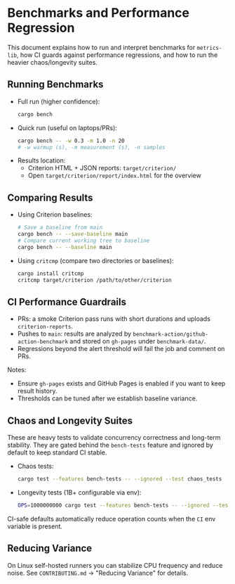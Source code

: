 # Benchmarks and Performance Regression

This document explains how to run and interpret benchmarks for `metrics-lib`, how CI guards against performance regressions, and how to run the heavier chaos/longevity suites.

## Running Benchmarks

- Full run (higher confidence):
  ```bash
  cargo bench
  ```
- Quick run (useful on laptops/PRs):
  ```bash
  cargo bench -- -w 0.3 -m 1.0 -n 20
  # -w warmup (s), -m measurement (s), -n samples
  ```
- Results location:
  - Criterion HTML + JSON reports: `target/criterion/`
  - Open `target/criterion/report/index.html` for the overview

## Comparing Results

- Using Criterion baselines:
  ```bash
  # Save a baseline from main
  cargo bench -- --save-baseline main
  # Compare current working tree to baseline
  cargo bench -- --baseline main
  ```

- Using `critcmp` (compare two directories or baselines):
  ```bash
  cargo install critcmp
  critcmp target/criterion /path/to/other/criterion
  ```

## CI Performance Guardrails

- PRs: a smoke Criterion pass runs with short durations and uploads `criterion-reports`.
- Pushes to `main`: results are analyzed by `benchmark-action/github-action-benchmark` and stored on `gh-pages` under `benchmark-data/`.
- Regressions beyond the alert threshold will fail the job and comment on PRs.

Notes:
- Ensure `gh-pages` exists and GitHub Pages is enabled if you want to keep result history.
- Thresholds can be tuned after we establish baseline variance.

## Chaos and Longevity Suites

These are heavy tests to validate concurrency correctness and long-term stability. They are gated behind the `bench-tests` feature and ignored by default to keep standard CI stable.

- Chaos tests:
  ```bash
  cargo test --features bench-tests -- --ignored --test chaos_tests
  ```

- Longevity tests (1B+ configurable via env):
  ```bash
  OPS=1000000000 cargo test --features bench-tests -- --ignored --test longevity_tests
  ```

CI-safe defaults automatically reduce operation counts when the `CI` env variable is present.

## Reducing Variance

On Linux self-hosted runners you can stabilize CPU frequency and reduce noise. See `CONTRIBUTING.md` → "Reducing Variance" for details.
